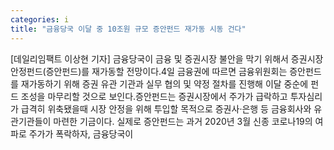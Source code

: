 ```yaml
---
categories: i
title: "금융당국 이달 중 10조원 규모 증안펀드 재가동 시동 건다"
---
```

[데일리임팩트 이상현 기자] 금융당국이 금융 및 증권시장 불안을 막기 위해서 증권시장 안정펀드(증안펀드)를 재가동할 전망이다.4일 금융권에 따르면 금융위원회는 증안펀드를 재가동하기 위해 증권 유관 기관과 실무 협의 및 약정 절차를 진행해 이달 중순에 펀드 조성을 마무리할 것으로 보인다.증안펀드는 증권시장에서 주가가 급락하고 투자심리가 급격히 위축됐을때 시장 안정을 위해 투입할 목적으로 증권사·은행 등 금융회사와 유관기관들이 마련한 기금이다. 실제로 증안펀드는 과거 2020년 3월 신종 코로나19의 여파로 주가가 폭락하자, 금융당국이